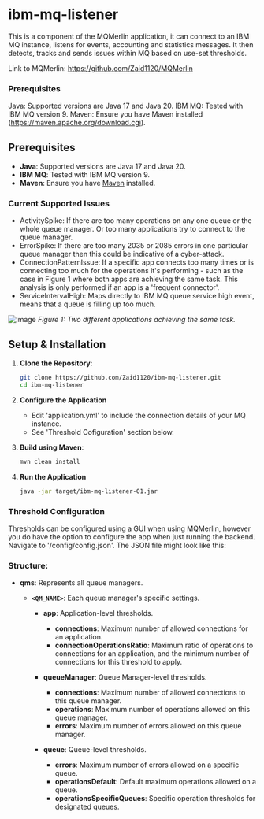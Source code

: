 # ibm-mq-listener

This is a component of the MQMerlin application, it can connect to an IBM MQ instance, listens for events, accounting and statistics messages. It then detects, tracks and sends issues within MQ based on use-set thresholds.

Link to MQMerlin: https://github.com/Zaid1120/MQMerlin

### Prerequisites
Java: Supported versions are Java 17 and Java 20.
IBM MQ: Tested with IBM MQ version 9.
Maven: Ensure you have Maven installed (https://maven.apache.org/download.cgi).


## Prerequisites

- **Java**: Supported versions are Java 17 and Java 20.
- **IBM MQ**: Tested with IBM MQ version 9.
- **Maven**: Ensure you have [Maven](https://maven.apache.org/download.cgi) installed.


### Current Supported Issues
- ActivitySpike: If there are too many operations on any one queue or the whole queue manager. Or too many applications try to connect to the queue manager.
- ErrorSpike: If there are too many 2035 or 2085 errors in one particular queue manager then this could be indicative of a cyber-attack. 
- ConnectionPatternIssue: If a specific app connects too many times or is connecting too much for the operations it's performing - such as the case in Figure 1 where both apps are achieving the same task. This analysis is only performed if an app is a 'frequent connector'.
- ServiceIntervalHigh: Maps directly to IBM MQ queue service high event, means that a queue is filling up too much. 
  
![image](https://github.com/Fergus2299/ibm-mq-listener/assets/114816708/1f1224aa-f7e8-431f-8fc8-0040222d9b22)
*Figure 1: Two different applications achieving the same task.*

## Setup & Installation

1. **Clone the Repository**:

   ```bash
   git clone https://github.com/Zaid1120/ibm-mq-listener.git
   cd ibm-mq-listener

2. **Configure the Application**
   - Edit 'application.yml' to include the connection details of your MQ instance.
   - See 'Threshold Cofiguration' section below.


4. **Build using Maven**:

   ```bash
   mvn clean install

5. **Run the Application**
   ```bash
   java -jar target/ibm-mq-listener-01.jar

   
### Threshold Configuration

Thresholds can be configured using a GUI when using MQMerlin, however you do have the option to configure the app when just running the backend. Navigate to '/config/config.json'. The JSON file might look like this:

### Structure:

- **qms**: Represents all queue managers.
  
  - **`<QM_NAME>`**: Each queue manager's specific settings.
  
    - **app**: Application-level thresholds.
      - **connections**: Maximum number of allowed connections for an application.
      - **connectionOperationsRatio**: Maximum ratio of operations to connections for an application, and the minimum number of connections for this threshold to apply.
      
    - **queueManager**: Queue Manager-level thresholds.
      - **connections**: Maximum number of allowed connections to this queue manager.
      - **operations**: Maximum number of operations allowed on this queue manager.
      - **errors**: Maximum number of errors allowed on this queue manager.
      
    - **queue**: Queue-level thresholds.
      - **errors**: Maximum number of errors allowed on a specific queue.
      - **operationsDefault**: Default maximum operations allowed on a queue.
      - **operationsSpecificQueues**: Specific operation thresholds for designated queues.

